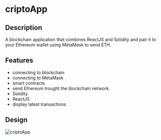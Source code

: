 # criptoApp

## Description
A blockchain application that combines ReactJS and Solidity and pair it to your Ethereum wallet using MetaMask to send ETH.

## Features 
- connecting to blockchain
- connecting to MetaMask
- smart contracts
- send Ethereum trought the blockchain network
- Solidity
- ReactJS
- display latest transactions

## Design
![criptoApp](https://user-images.githubusercontent.com/75853323/149294589-e9da2a4f-0312-4b2c-85c4-527e01ebfe5c.PNG)


